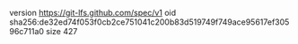 version https://git-lfs.github.com/spec/v1
oid sha256:de32ed74f053f0cb2ce751041c200b83d519749f749ace95617ef30596c711a0
size 427
